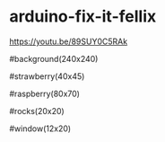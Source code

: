 # arduino-fix-it-fellix
https://youtu.be/89SUY0C5RAk

#background(240x240)

#strawberry(40x45)

#raspberry(80x70)

#rocks(20x20)

#window(12x20)
